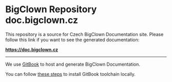# BigClown Repository doc.bigclown.cz

This repository is a source for Czech BigClown Documentation site.
Please follow this link if you want to see the generated documentation:

**https://doc.bigclown.cz**

---

We use [GitBook](https://www.gitbook.com) to host and generate BigClown Documentation.

You can follow [these steps](https://toolchain.gitbook.com/setup.html) to install GitBook toolchain locally.
